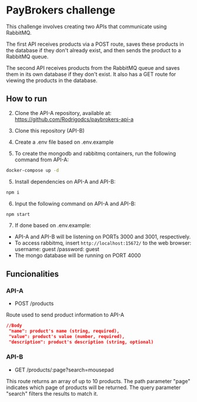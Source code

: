 # PayBrokers challenge

This challenge involves creating two APIs that communicate using RabbitMQ.

The first API receives products via a POST route, saves these products in the database if they don't already exist, and then sends the product to a RabbitMQ queue.

The second API receives products from the RabbitMQ queue and saves them in its own database if they don't exist. It also has a GET route for viewing the products in the database.

## How to run

2. Clone the API-A repository, available at: https://github.com/Rodrigodcs/paybrokers-api-a

1. Clone this repository (API-B)

3. Create a .env file based on .env.example

4. To create the mongodb and rabbitmq containers, run the following command from API-A:
```bash
docker-compose up -d
```

5. Install dependencies on API-A and API-B:
```bash
npm i
```

6. Input the following command on API-A and API-B:
```bash
npm start
```
7. If done based on .env.example:
 - API-A and API-B will be listening on PORTs 3000 and 3001, respectively.
 - To access rabbitmq, insert `http://localhost:15672/` to the web browser: username: guest /password: guest
 - The mongo database will be running on PORT 4000

## Funcionalities

### API-A
 - POST /products

 Route used to send product information to API-A

 ```json
//Body
  "name": product's name (string, required),
  "value": product's value (number, required),
  "description": product's description (string, optional)
```

### API-B
 - GET /products/:page?search=mousepad

This route returns an array of up to 10 products.
The path parameter "page" indicates which page of products will be returned.
The query parameter "search" filters the results to match it.
